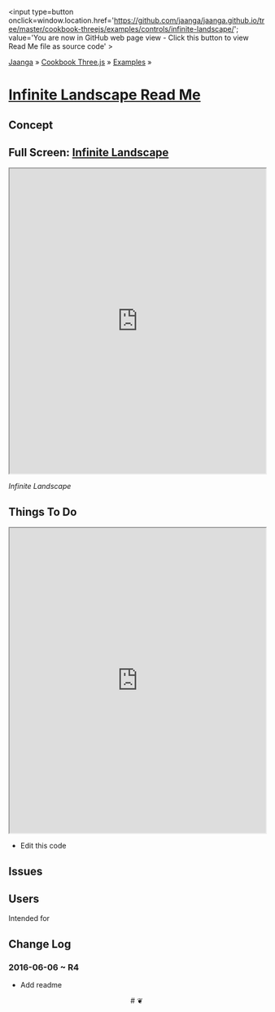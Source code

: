 <span style=display:none; >[You are now in GitHub source code view - click this link to view Read Me file as a web page]
( http://jaanga.github.io/cookbook-threejs/examples/controls/infinite-landscape/index.html#readme.md "View file as a web page." ) </span>
<input type=button onclick=window.location.href='https://github.com/jaanga/jaanga.github.io/tree/master/cookbook-threejs/examples/controls/infinite-landscape/'; value='You are now in GitHub web page view - Click this button to view Read Me file as source code' >

[Jaanga]( http://jaanga.github.io ) &raquo; [Cookbook Three.js]( http://jaanga.github.io/cookbook-threejs/  ) &raquo;
[Examples]( https://jaanga.github.io/cookbook-threejs/examples/ ) &raquo;

[Infinite Landscape Read Me]( index.html#readme.md )
===

## Concept

## Full Screen: [Infinite Landscape]( https://jaanga.github.io/cookbook-threejs/examples/controls/infinite-landscape/index.html )


<img src="https://cloud.githubusercontent.com/assets/547626/15840421/b5e9c7f4-2bfe-11e6-9c84-86e99d1be608.png" style=display:none; width=800 >

<iframe class=ifr src=https://jaanga.github.io/cookbook-threejs/examples/controls/infinite-landscape/index.html width=100% height=600px ></iframe>

_Infinite Landscape_


## Things To Do

<iframe src=https://jaanga.github.io/cookbook-html/examples/libraries/ace-editor/ace-view-r1.html#https://jaanga.github.io/cookbook-threejs/examples/editing/controls/infinite-landscape/infinite-landscape-r3.html width=100% height=600 ></iframe>

* Edit this code


## Issues



## Users

Intended for  


## Change Log

### 2016-06-06 ~ R4

* Add readme


<center title="Jaanga ~ your 3D happy place" >
# <a href=javascript:window.scrollTo(0,0); style=text-decoration:none; > ❦ </a>
</center>